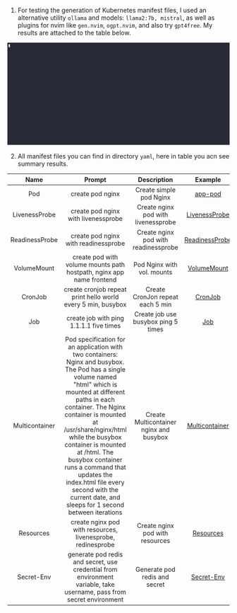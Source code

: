1. For testing the generation of Kubernetes manifest files, I used an alternative utility `ollama` and models: `llama2:7b, mistral`, as well as plugins for nvim like `gen.nvim`, `ogpt.nvim`, and also try `gpt4free`. My results are attached to the table below.

![demo](./img/app-demo.gif)

2. All manifest files you can find in directory `yaml`, here in table you acn see summary results. 

| Name | Prompt | Description | Example |
| :---: | :---: | :---: | :---: |
| Pod | create pod nginx | Create simple pod Nginx | [app-pod](./yaml/app.yaml) |
| LivenessProbe | create pod nginx with livenessprobe | Create nginx pod with livenessprobe | [LivenessProbe](./yaml/app-livenessProbe.yaml) |
| ReadinessProbe | create pod nginx with readinessprobe | Create nginx pod with readinessprobe | [ReadinessProbe](./yaml/app-readinessProbe.yaml) |
| VolumeMount | create pod with volume mounts path hostpath, nginx app name frontend | Pod Nginx with vol. mounts | [VolumeMount](./yaml/app-volumeMounts.yaml) |
| CronJob | create cronjob repeat print hello world every 5 min, busybox | Create CronJon repeat each 5 min | [CronJob](./yaml/app-cronjob.yaml) | 
| Job | create job with ping 1.1.1.1 five times| Create job use busybox ping 5 times | [Job](./yaml/app-job.yaml) |
| Multicontainer | Pod specification for an application with two containers: Nginx and busybox. The Pod has a single volume named "html" which is mounted at different paths in each container. The Nginx container is mounted at /usr/share/nginx/html while the busybox container is mounted at /html. The busybox container runs a command that updates the index.html file every second with the current date, and sleeps for 1 second between iterations | Create Multicontainer nginx and busybox | [Multicontainer](./yaml/app-multicontainer.yaml)
| Resources | create nginx pod with resources, livenesprobe, redinesprobe | Create nginx pod with resources | [Resources](./yaml/app-resources.yaml) |
| Secret-Env | generate pod redis and secret, use credential from environment variable, take username, pass from secret environment | Generate pod redis and secret | [Secret-Env](./yaml/app-secret-env.yaml) |
